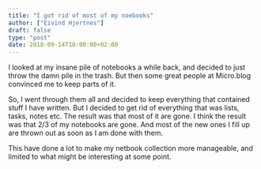 ```yaml
---
title: "I got rid of most of my noebooks"
author: ["Eivind Hjertnes"]
draft: false
type: "post"
date: 2018-09-14T10:00:00+02:00
---
```


I looked at my insane pile of notebooks a while back, and decided to
just throw the damn pile in the trash. But then some great people at
Micro.blog convinced me to keep parts of it.

So, I went through them all and decided to keep everything that
contained stuff I have written. But I decided to get rid of everything
that was lists, tasks, notes etc. The result was that most of it are
gone. I think the result was that 2/3 of my notebooks are gone. And most
of the new ones I fill up are thrown out as soon as I am done with them.

This have done a lot to make my netbook collection more manageable, and
limited to what might be interesting at some point.

